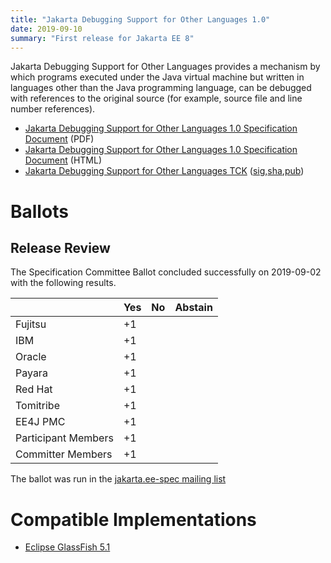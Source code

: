 ```yaml
---
title: "Jakarta Debugging Support for Other Languages 1.0"
date: 2019-09-10
summary: "First release for Jakarta EE 8"
---
```

Jakarta Debugging Support for Other Languages provides a mechanism by which 
programs executed under the Java virtual machine but written in languages 
other than the Java programming language, can be debugged with references to
the original source (for example, source file and line number references).

* [Jakarta Debugging Support for Other Languages 1.0 Specification Document](./debugging_1.0.pdf) (PDF)
* [Jakarta Debugging Support for Other Languages 1.0 Specification Document](./debugging_1.0.html) (HTML)
* [Jakarta Debugging Support for Other Languages TCK](https://download.eclipse.org/jakartaee/debugging/1.0/jakarta-debugging-tck-1.0.0.zip) ([sig](https://download.eclipse.org/jakartaee/debugging/1.0/jakarta-debugging-tck-1.0.0.zip.sig),[sha](https://download.eclipse.org/jakartaee/debugging/1.0/jakarta-debugging-tck-1.0.0.zip.sha256),[pub](https://raw.githubusercontent.com/jakartaee/specification-committee/master/jakartaee-spec-committee.pub))

# Ballots

## Release Review

The Specification Committee Ballot concluded successfully on 2019-09-02 with the following results.

|                       |  Yes    | No      | Abstain  |
|-----------------------|---------|---------|----------|
|Fujitsu                |   +1    |         |          |
|IBM                    |   +1    |         |          |
|Oracle                 |   +1    |         |          |
|Payara                 |   +1    |         |          |
|Red Hat                |   +1    |         |          |
|Tomitribe              |   +1    |         |          |
|EE4J PMC               |   +1    |         |          |
|Participant Members    |   +1    |         |          |
|Committer Members      |   +1    |         |          |

The ballot was run in the [jakarta.ee-spec mailing list](https://www.eclipse.org/lists/jakarta.ee-spec/msg00499.html)

# Compatible Implementations

* [Eclipse GlassFish 5.1](https://eclipse-ee4j.github.io/glassfish/) 
